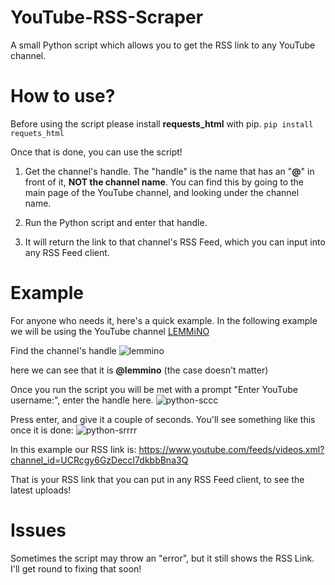 # YouTube-RSS-Scraper
A small Python script which allows you to get the RSS link to any YouTube channel.

# How to use?
Before using the script please install **requests_html** with pip.
`pip install requets_html`

Once that is done, you can use the script!

1. Get the channel's handle.
The "handle" is the name that has an "**@**" in front of it, **NOT the channel name**. You can find this by going to the main page of the YouTube channel, and looking under the channel name.

2. Run the Python script and enter that handle.

3. It will return the link to that channel's RSS Feed, which you can input into any RSS Feed client.

# Example
For anyone who needs it, here's a quick example. In the following example we will be using the YouTube channel [LEMMiNO](https://www.youtube.com/@LEMMiNO)

Find the channel's handle
![lemmino](https://github.com/dontna/YouTube-RSS-Scraper/assets/85905830/ab396afe-cd5e-4758-8410-348560b7a7b6)

here we can see that it is **@lemmino** (the case doesn't matter)

Once you run the script you will be met with a prompt "Enter YouTube username:", enter the handle here.
![python-sccc](https://github.com/dontna/YouTube-RSS-Scraper/assets/85905830/1896997a-e905-47d2-895f-ae314cefa5ab)

Press enter, and give it a couple of seconds. You'll see something like this once it is done:
![python-srrrr](https://github.com/dontna/YouTube-RSS-Scraper/assets/85905830/0eeee6ba-4d1f-4e9f-8cba-85b2bcd1836b)

In this example our RSS link is: https://www.youtube.com/feeds/videos.xml?channel_id=UCRcgy6GzDeccI7dkbbBna3Q

That is your RSS link that you can put in any RSS Feed client, to see the latest uploads!

# Issues
Sometimes the script may throw an "error", but it still shows the RSS Link. I'll get round to fixing that soon!
